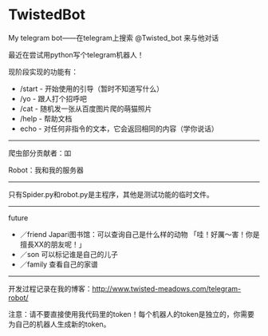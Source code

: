 # TwistedBot
My telegram bot——在telegram上搜索 @Twisted_bot 来与他对话

最近在尝试用python写个telegram机器人！

现阶段实现的功能有：
* /start - 开始使用的引导（暂时不知道写什么）
* /yo - 跟人打个招呼吧
* /cat - 随机发一张从百度图片爬的萌猫照片
* /help - 帮助文档
* echo - 对任何非指令的文本，它会返回相同的内容（学你说话）

******
爬虫部分贡献者：吅

Robot：我和我的服务器
******
只有Spider.py和robot.py是主程序，其他是测试功能的临时文件。
******
future
* ／friend Japari图书馆：可以查询自己是什么样的动物 「哇！好厲～害！你是擅長XX的朋友呢！」
* ／son 可以标记谁是自己的儿子
* ／family 查看自己的家谱
******
开发过程记录在我的博客：http://www.twisted-meadows.com/telegram-robot/

注意：请不要直接使用我代码里的token！每个机器人的token是独立的，你需要为自己的机器人生成新的token。

